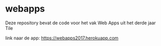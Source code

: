 # webapps
Deze repository bevat de code voor het vak Web Apps uit het derde jaar Tile

link naar de app:
https://webapps2017.herokuapp.com
